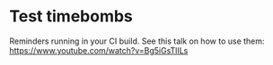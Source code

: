 # Test timebombs
Reminders running in your CI build. See this talk on how to use them: https://www.youtube.com/watch?v=Bg5iGsTlILs